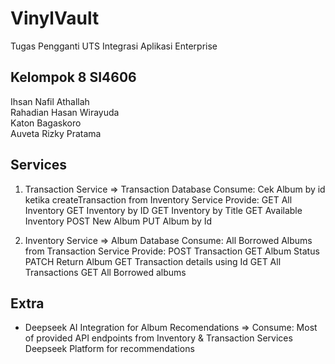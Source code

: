 # VinylVault
Tugas Pengganti UTS Integrasi Aplikasi Enterprise

## Kelompok 8 SI4606
Ihsan Nafil Athallah <br>
Rahadian Hasan Wirayuda <br>
Katon Bagaskoro <br>
Auveta Rizky Pratama <br>


## Services
1. Transaction Service => Transaction Database
    Consume: Cek Album by id ketika createTransaction from Inventory Service 
    Provide: GET All Inventory
             GET Inventory by ID
             GET Inventory by Title
             GET Available Inventory
             POST New Album
             PUT Album by Id


2. Inventory Service  => Album Database
    Consume: All Borrowed Albums from Transaction Service
    Provide: POST Transaction
             GET Album Status
             PATCH Return Album
             GET Transaction details using Id
             GET All Transactions
             GET All Borrowed albums
             
## Extra
+ Deepseek AI Integration for Album Recomendations => 
    Consume: Most of provided API endpoints from Inventory & Transaction Services
             Deepseek Platform for recommendations



